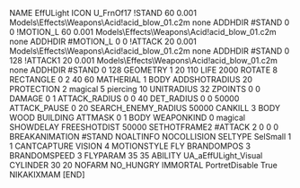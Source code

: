 NAME EffULight
ICON U_FrnOf17
!STAND 60 0.001 Models\Effects\Weapons\Acid\!acid_blow_01.c2m none
ADDHDIR #STAND 0 0
!MOTION_L 60 0.001 Models\Effects\Weapons\Acid\!acid_blow_01.c2m none
ADDHDIR #MOTION_L 0 0
!ATTACK 20 0.001 Models\Effects\Weapons\Acid\!acid_blow_01.c2m none
ADDHDIR #STAND 0 128
!ATTACK1 20 0.001 Models\Effects\Weapons\Acid\!acid_blow_01.c2m none
ADDHDIR #STAND 0 128
GEOMETRY 1 20 110
LIFE     2000
ROTATE 8
RECTANGLE 0 2 40 60
MATHERIAL 1 BODY
ADDSHOTRADIUS 20
PROTECTION 2 magical 5 piercing 10
UNITRADIUS 32
ZPOINTS 0 0
DAMAGE			0 1
ATTACK_RADIUS 		0 0 40
DET_RADIUS 		0 0 50000
ATTACK_PAUSE 		0 20
SEARCH_ENEMY_RADIUS 	50000
CANKILL 3 BODY WOOD BUILDING
ATTMASK 0 1 BODY
WEAPONKIND		0 magical
SHOWDELAY
FREESHOTDIST 		50000
SETHOTFRAME2 #ATTACK 2 0 0 0
BREAKANIMATION #STAND
NOALTINFO
NOCOLLISION
SELTYPE SelSmall 1 1
CANTCAPTURE
VISION 4
MOTIONSTYLE FLY
BRANDOMPOS 3
BRANDOMSPEED 3
FLYPARAM 		35 35
ABILITY UA_aEffULight_Visual
CYLINDER 30 20
NOFARM
NO_HUNGRY
IMMORTAL
PortretDisable True
NIKAKIXMAM
[END]
